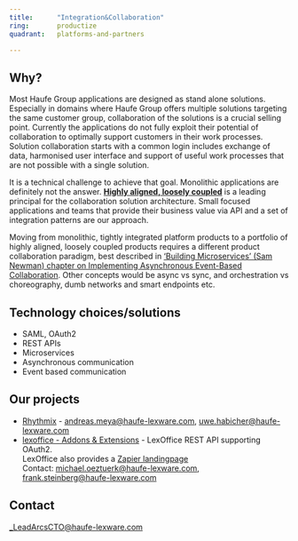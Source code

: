 ```yaml
---
title:      "Integration&Collaboration"
ring:       productize
quadrant:   platforms-and-partners

---
```


## Why? ##

Most Haufe Group applications are designed as stand alone solutions.
Especially in domains where Haufe Group offers multiple solutions targeting the same customer group, collaboration of the solutions is a crucial selling point.
Currently the applications do not fully exploit their potential of collaboration to optimally support customers in their work processes.
Solution collaboration starts with a common login includes exchange of data, harmonised user interface and support of useful work processes that are not possible with a single solution.

It is a technical challenge to achieve that goal. Monolithic applications are definitely not the answer.
[**Highly aligned, loosely coupled**](https://de.slideshare.net/reed2001/culture-1798664/94-Highly_Aligned_Loosely_Coupled_Highly) is a leading principal for the collaboration solution architecture.
Small focused applications and teams that provide their business value via API and a set of integration patterns are our approach.

Moving from monolithic, tightly integrated platform products to a portfolio of highly aligned, loosely coupled products requires a different product collaboration paradigm, best described in [‘Building Microservices’ (Sam Newman) chapter on Implementing Asynchronous Event-Based Collaboration](https://www.safaribooksonline.com/library/view/building-microservices/9781491950340/ch04.html#idm811600).
Other concepts would be async vs sync, and orchestration vs choreography, dumb networks and smart endpoints etc.

## Technology choices/solutions ##

- SAML, OAuth2
- REST APIs
- Microservices
- Asynchronous communication
- Event based communication

## Our projects ##

- [Rhythmix](https://rhythmix.haufe.com/de) - <andreas.meya@haufe-lexware.com>, <uwe.habicher@haufe-lexware.com>
- [lexoffice - Addons & Extensions](https://www.lexoffice.de/partner/) - LexOffice REST API supporting OAuth2.   
LexOffice also provides a [Zapier landingpage](https://www.lexoffice.de/partner/zapier/)   
Contact: <michael.oeztuerk@haufe-lexware.com>, <frank.steinberg@haufe-lexware.com>

## Contact ##

<_LeadArcsCTO@haufe-lexware.com>
